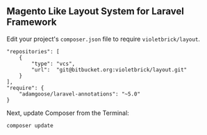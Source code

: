## Magento Like Layout System for Laravel Framework

Edit your project's `composer.json` file to require `violetbrick/layout`.

    "repositories": [
        {
            "type": "vcs",
            "url":  "git@bitbucket.org:violetbrick/layout.git"
        }
    ],
    "require": {
        "adamgoose/laravel-annotations": "~5.0"
    }

Next, update Composer from the Terminal:

    composer update